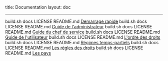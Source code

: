 title: Documentation
layout: doc

---

 build.sh docs LICENSE README.md [Demarrage rapide](001-demarrage-rapide.html) build.sh docs LICENSE README.md [Guide de l'administrateur](002-guide-de-l-administrateur.html) build.sh docs LICENSE README.md [Guide du chef de service](003-guide-du-chef-de-service.html) build.sh docs LICENSE README.md [Guide de l'utilisateur](004-guide-de-l-utilisateur.html) build.sh docs LICENSE README.md [L'ordre des droits](005-ordre-des-droits.html) build.sh docs LICENSE README.md [Régimes temps-partiels](006-temps-partiels.html) build.sh docs LICENSE README.md [Les règles des droits](007-regles-des-droits.html) build.sh docs LICENSE README.md [Les pays](008-les-pays.html)
